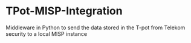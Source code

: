 # TPot-MISP-Integration
Middleware in Python to send the data stored in the T-pot from Telekom security to a local MISP instance
